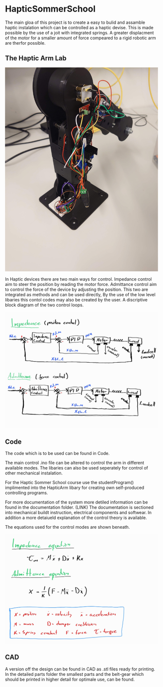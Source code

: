 # HapticSommerSchool

The main gloa of this project is to create a easy to bulid and assamble haptic instalation which can be controlled as a haptic devise. This is made possible by the use of a joit with integrated springs. A greater displacment of the motor for a smaller amount of force compeared to a rigid robotic arm are therfor possible. 

## The Haptic Arm Lab

![Haptic Arm Lab](/images/DSC_2766.JPG)

In Haptic devices there are two main ways for control. Impedance control aim to steer the position by reading the motor force. Admittance control aim to control the force of the device by adjusting the position. This two are integrated as methods and can be used directly, By the use of the low level libaries this contol codes may also be created by the user. A discriptive block diagram of the two control loops. 

![Block Diagram](/images/AdImpblockdiagram.jpg)


## Code
The code which is to be used can be found in Code.

The main control .ino file can be altered to control the arm in different available modes. The libaries can also be used seperately for control of other mechanical instalation. 

For the Haptic Sommer School course use the studentProgram() implimented into the HapticArm libary for creating own self-produced controlling programs.

For more documentation of the system more detiled information can be found in the documentation folder. (LINK) The documentation is sectioned into mechanical buildt instruction, electrical components and softwear. In addition a more detaiueld explanation of the control theory is available.

The equations used for the control modes are shown beneath.

![Force Equations](/images/HapticForce.jpg)

## CAD
A version off the design can be found in CAD as .stl files ready for printing. In the detailed parts folder the smallest parts and the belt-gear which should be printed in higher detail for optimale use, can be found.
